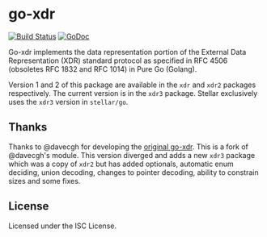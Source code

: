 # go-xdr

[![Build Status](https://travis-ci.org/stellar/go-xdr.png?branch=master)](https://travis-ci.org/stellar/go-xdr)
[![GoDoc](https://godoc.org/github.com/stellar/go-xdr/xdr3?status.png)](http://godoc.org/github.com/stellar/go-xdr/xdr2)

Go-xdr implements the data representation portion of the External Data
Representation (XDR) standard protocol as specified in RFC 4506 (obsoletes RFC
1832 and RFC 1014) in Pure Go (Golang).

Version 1 and 2 of this package are available in the `xdr` and `xdr2` packages
respectively. The current version is in the `xdr3` package. Stellar exclusively
uses the `xdr3` version in `stellar/go`.

## Thanks

Thanks to @davecgh for developing the [original go-xdr]. This is a fork of @davecgh's
module. This version diverged and adds a new `xdr3` package which was a copy of
`xdr2` but has added optionals, automatic enum deciding, union decoding,
changes to pointer decoding, ability to constrain sizes and some fixes.

## License

Licensed under the ISC License.

[original go-xdr]: https://github.com/davecgh/go-xdr
